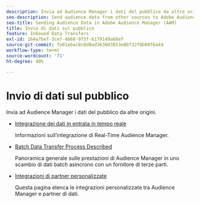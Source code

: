 ```yaml
---
description: Invia ad Audience Manager i dati del pubblico da altre origini.
seo-description: Send audience data from other sources to Adobe Audience Manager (AAM).
seo-title: Sending Audience Data in Adobe Audience Manager (AAM)
title: Invio di dati sul pubblico
feature: Inbound Data Transfers
exl-id: 164a7bef-3cef-4b68-973f-6179149a68ef
source-git-commit: fe01ebac8c0d0ad3630d3853e0bf32f0b00f6a44
workflow-type: tm+mt
source-wordcount: '71'
ht-degree: 40%

---
```


# Invio di dati sul pubblico

Invia ad Audience Manager i dati del pubblico da altre origini.

* [Integrazione dei dati in entrata in tempo reale](/help/using/integration/sending-audience-data/real-time-data-integration/real-time-tech-specs.md)

   Informazioni sull’integrazione di Real-Time Audience Manager.

* [Batch Data Transfer Process Described](/help/using/integration/sending-audience-data/batch-data-transfer-explained/batch-data-transfer-explained.md)

   Panoramica generale sulle prestazioni di Audience Manager in uno scambio di dati batch asincrono con un fornitore di terze parti.

* [Integrazioni di partner personalizzate](/help/using/integration/sending-audience-data/custom-partner-integrations.md)

   Questa pagina elenca le integrazioni personalizzate tra Audience Manager e partner di dati.
